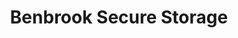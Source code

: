 ---
title: "Benbrook Secure Storage"
url: /woodward/benbrook-secure-storage/
shop: storage rental
---